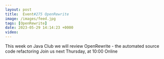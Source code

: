 ```yaml
---
layout: post
title:  Event#275 OpenRewrite
image: /images/feed.jpg
tags: [OpenRewrite]
date: 2023-05-29 14:14:23 +0000
video: 
---
```


This week on Java Club we will review OpenRewrite - the automated source code refactoring
Join us next Thursday, at 10:00 Online
